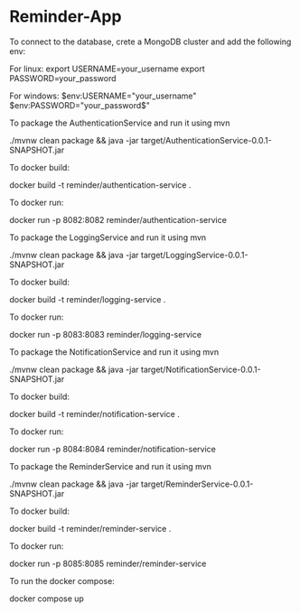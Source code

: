 # Reminder-App

To connect to the database, crete a MongoDB cluster and add the following env:

For linux:
export USERNAME=your_username
export PASSWORD=your_password

For windows:
$env:USERNAME="your_username"
$env:PASSWORD="your_password$"

To package the AuthenticationService and run it using mvn

./mvnw clean package && java -jar target/AuthenticationService-0.0.1-SNAPSHOT.jar 

To docker build:

docker build -t reminder/authentication-service .

To docker run:

docker run -p 8082:8082 reminder/authentication-service

To package the LoggingService and run it using mvn

./mvnw clean package && java -jar target/LoggingService-0.0.1-SNAPSHOT.jar 

To docker build:

docker build -t reminder/logging-service .

To docker run:

docker run -p 8083:8083 reminder/logging-service

To package the NotificationService and run it using mvn

./mvnw clean package && java -jar target/NotificationService-0.0.1-SNAPSHOT.jar 

To docker build:

docker build -t reminder/notification-service .

To docker run:

docker run -p 8084:8084 reminder/notification-service

To package the ReminderService and run it using mvn

./mvnw clean package && java -jar target/ReminderService-0.0.1-SNAPSHOT.jar 

To docker build:

docker build -t reminder/reminder-service .

To docker run:

docker run -p 8085:8085 reminder/reminder-service

To run the docker compose:

docker compose up